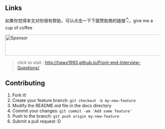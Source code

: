 ## Links

如果你觉得本文对你很有帮助，可以点击一下下面赞助商的链接👇，give me a cup of coffee


<a target='_blank' rel='nofollow' href='https://app.codesponsor.io/link/vot3Uhcjmh3Jtdd4TEAQqLBv/HanMhui/Front-end-Interview-Questions'>
  <img alt='Sponsor' width='888' height='68' src='https://app.codesponsor.io/embed/vot3Uhcjmh3Jtdd4TEAQqLBv/HanMhui/Front-end-Interview-Questions.svg' />
</a>


>click to visit : http://hawx1993.github.io/Front-end-Interview-Questions/

## Contributing

1. Fork it!
2. Create your feature branch: `git checkout -b my-new-feature`
3. Modify the README.md file in the docs directory
4. Commit your changes: `git commit -am 'Add some feature'`
5. Push to the branch: `git push origin my-new-feature`
6. Submit a pull request :D
